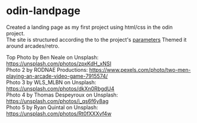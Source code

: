 # odin-landpage
Created a landing page as my first project using html/css in the odin project.  
The site is structured according the to the project's [parameters](https://www.theodinproject.com/lessons/foundations-landing-page)
Themed it around arcades/retro.

Top Photo by Ben Neale on Unsplash: https://unsplash.com/photos/zpxKdH_xNSI  
Photo 2 by RODNAE Productions: https://www.pexels.com/photo/two-men-playing-an-arcade-video-game-7915574/  
Photo 3 by WLS_MLBN on Unsplash: https://unsplash.com/photos/dkXn0RbgdU4  
Photo 4 by Thomas Despeyroux on Unsplash: https://unsplash.com/photos/i_qs6f6y8ag  
Photo 5 by Ryan Quintal on Unsplash: https://unsplash.com/photos/Rt0fXXXvf4w  

